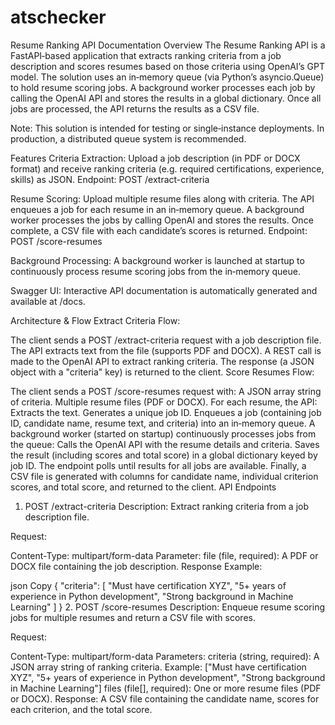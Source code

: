 # atschecker
Resume Ranking API Documentation
Overview
The Resume Ranking API is a FastAPI‑based application that extracts ranking criteria from a job description and scores resumes based on those criteria using OpenAI’s GPT model. The solution uses an in‑memory queue (via Python’s asyncio.Queue) to hold resume scoring jobs. A background worker processes each job by calling the OpenAI API and stores the results in a global dictionary. Once all jobs are processed, the API returns the results as a CSV file.

Note: This solution is intended for testing or single‑instance deployments. In production, a distributed queue system is recommended.

Features
Criteria Extraction:
Upload a job description (in PDF or DOCX format) and receive ranking criteria (e.g. required certifications, experience, skills) as JSON.
Endpoint: POST /extract-criteria

Resume Scoring:
Upload multiple resume files along with criteria. The API enqueues a job for each resume in an in‑memory queue. A background worker processes the jobs by calling OpenAI and stores the results. Once complete, a CSV file with each candidate’s scores is returned.
Endpoint: POST /score-resumes

Background Processing:
A background worker is launched at startup to continuously process resume scoring jobs from the in‑memory queue.

Swagger UI:
Interactive API documentation is automatically generated and available at /docs.

Architecture & Flow
Extract Criteria Flow:

The client sends a POST /extract-criteria request with a job description file.
The API extracts text from the file (supports PDF and DOCX).
A REST call is made to the OpenAI API to extract ranking criteria.
The response (a JSON object with a "criteria" key) is returned to the client.
Score Resumes Flow:

The client sends a POST /score-resumes request with:
A JSON array string of criteria.
Multiple resume files (PDF or DOCX).
For each resume, the API:
Extracts the text.
Generates a unique job ID.
Enqueues a job (containing job ID, candidate name, resume text, and criteria) into an in‑memory queue.
A background worker (started on startup) continuously processes jobs from the queue:
Calls the OpenAI API with the resume details and criteria.
Saves the result (including scores and total score) in a global dictionary keyed by job ID.
The endpoint polls until results for all jobs are available.
Finally, a CSV file is generated with columns for candidate name, individual criterion scores, and total score, and returned to the client.
API Endpoints
1. POST /extract-criteria
Description:
Extract ranking criteria from a job description file.

Request:

Content-Type: multipart/form-data
Parameter:
file (file, required): A PDF or DOCX file containing the job description.
Response Example:

json
Copy
{
  "criteria": [
    "Must have certification XYZ",
    "5+ years of experience in Python development",
    "Strong background in Machine Learning"
  ]
}
2. POST /score-resumes
Description:
Enqueue resume scoring jobs for multiple resumes and return a CSV file with scores.

Request:

Content-Type: multipart/form-data
Parameters:
criteria (string, required): A JSON array string of ranking criteria.
Example: ["Must have certification XYZ", "5+ years of experience in Python development", "Strong background in Machine Learning"]
files (file[], required): One or more resume files (PDF or DOCX).
Response:
A CSV file containing the candidate name, scores for each criterion, and the total score.
